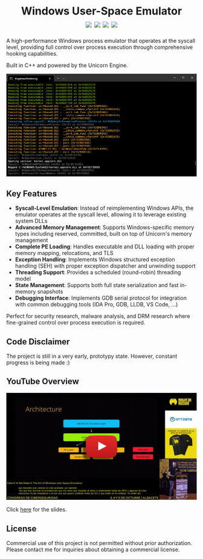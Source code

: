 <h1 align="center">
	Windows User-Space Emulator
	<br>
	<a href="https://github.com/momo5502/emulator#License-1-ov-file"><img src="https://img.shields.io/badge/license-CC%20BY--NC%203.0-00B0F8"/></a>
	<a href="https://github.com/momo5502/emulator/actions"><img src="https://img.shields.io/github/actions/workflow/status/momo5502/emulator/build.yml?branch=main&label=build&logo=github"/></a>
	<a href="https://github.com/momo5502/emulator/issues"><img src="https://img.shields.io/github/issues/momo5502/emulator?color=F8B000"/></a>
	<img src="https://img.shields.io/github/commit-activity/m/momo5502/emulator?color=FF3131"/>
</h1>

A high-performance Windows process emulator that operates at the syscall level, providing full control over process execution through comprehensive hooking capabilities.

Built in C++ and powered by the Unicorn Engine.

![Preview](./docs/images/preview.jpg)

## Key Features

* __Syscall-Level Emulation__: Instead of reimplementing Windows APIs, the emulator operates at the syscall level, allowing it to leverage existing system DLLs
* __Advanced Memory Management__: Supports Windows-specific memory types including reserved, committed, built on top of Unicorn's memory management
* __Complete PE Loading__: Handles executable and DLL loading with proper memory mapping, relocations, and TLS
* __Exception Handling__: Implements Windows structured exception handling (SEH) with proper exception dispatcher and unwinding support
* __Threading Support__: Provides a scheduled (round-robin) threading model
* __State Management__: Supports both full state serialization and fast in-memory snapshots
* __Debugging Interface__: Implements GDB serial protocol for integration with common debugging tools (IDA Pro, GDB, LLDB, VS Code, ...)

Perfect for security research, malware analysis, and DRM research where fine-grained control over process execution is required.

## Code Disclaimer

The project is still in a very early, prototypy state.
However, constant progress is being made :)

## YouTube Overview

[![YouTube video](./docs/images/yt.jpg)](https://www.youtube.com/watch?v=Y6NXwI7x7Og)

Click <a href="https://docs.google.com/presentation/d/1pha4tFfDMpVzJ_ehJJ21SA_HAWkufQBVYQvh1IFhVls/edit">here</a> for the slides.

## License

Commercial use of this project is not permitted without prior authorization.  
Please contact me for inquiries about obtaining a commercial license.
